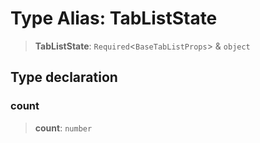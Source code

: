 # Type Alias: TabListState

> **TabListState**: `Required`\<`BaseTabListProps`\> & `object`

## Type declaration

### count

> **count**: `number`
